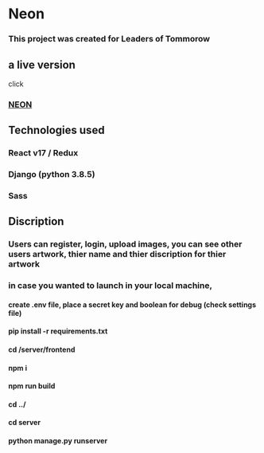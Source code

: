 # Neon

[logo]: https://github.com/TareqRafed/Neon/blob/main/server/frontend/src/assets/images/logo.svg "Neon logo"


### This project was created for Leaders of Tommorow


## a live version

click
### [NEON](https://neon-lot.herokuapp.com/)

## Technologies used 

### React v17 / Redux
### Django (python 3.8.5)
### Sass



## Discription

### Users can register, login, upload images, you can see other users artwork, thier name and thier discription for thier artwork


### in case you wanted to launch in your local machine, 

#### create .env file, place a secret key and boolean for debug (check settings file)

#### pip install -r requirements.txt

#### cd /server/frontend

#### npm i

#### npm run build

#### cd ../

#### cd server

#### python manage.py runserver
